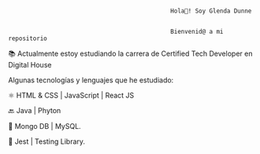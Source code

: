 ###                                               
                                                  Hola👋! Soy Glenda Dunne
                                                

                                                  Bienvenid@ a mi repositorio 

📚 Actualmente estoy estudiando la carrera de Certified Tech Developer en Digital House

Algunas tecnologías y lenguajes que he estudiado:

⚛️ HTML & CSS | JavaScript | React JS 

🔙 Java | Phyton

💾 Mongo DB | MySQL.

🧪 Jest | Testing Library.


<!--
**Glenda76/Glenda76** is a ✨ _special_ ✨ repository because its `README.md` (this file) appears on your GitHub profile.

Here are some ideas to get you started:

- 🔭 I’m currently working on ...
- 🌱 I’m currently learning ...
- 👯 I’m looking to collaborate on ...
- 🤔 I’m looking for help with ...
- 💬 Ask me about ...
- 📫 How to reach me: ...
- 😄 Pronouns: ...
- ⚡ Fun fact: ...
-->
